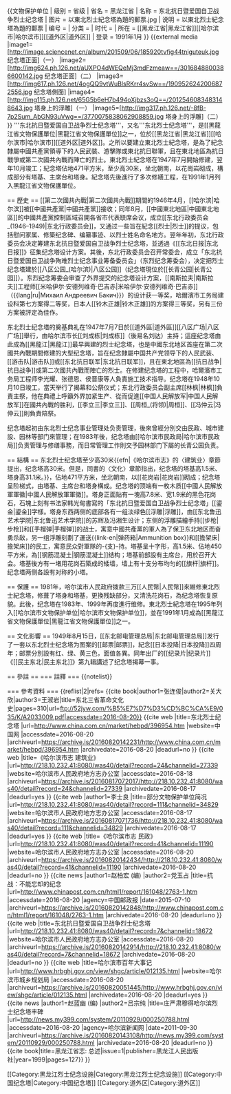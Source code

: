 {{文物保护单位
| 级别 = 省级
| 省名 = 黑龙江省
| 名称 = 东北抗日暨爱国自卫战争烈士纪念塔
| 图片 = 以東北烈士紀念塔為題的郵票.jpg
| 说明 = 以東北烈士紀念塔為題的郵票
| 编号 = 
| 分类 = 
| 时代 = 
| 所在 = [[黑龙江省|黑龙江省]][[哈尔滨市|哈尔滨市]][[道外区|道外区]]
| 登录 = 1991年1月
}}
{{external media
|image1=[http://image.sciencenet.cn/album/201509/06/185920tvfig44tniguteuk.jpg 纪念塔正面]（一）
|image2=[http://img624.ph.126.net/aUXPO4dWEQeMj3mdFzmeaw==/3016848800386600142.jpg 纪念塔正面]（二）
|image3=[http://img617.ph.126.net/4ogQQ9vtWuBlsRKrr4svSw==/1909526242006872556.jpg 纪念塔側面]
|image4=[http://img115.ph.126.net/65G5b6eH7b494oXjbzs3oQ==/2012546083483148643.jpg 塔身上的浮雕]（一）
|image5=[http://img317.ph.126.net/-8fB-7p2Sum_AbGN93uVwg==/3770075838062908859.jpg 塔身上的浮雕]（二）
}}
'''东北抗日暨爱国自卫战争烈士纪念塔'''，又名'''东北烈士纪念塔'''，是[[黑龍江省文物保護單位|黑龍江省文物保護單位]]之一，位於[[黑龙江省|黑龙江省]][[哈尔滨市|哈尔滨市]][[道外区|道外区]]。之所以要建立東北烈士紀念塔，是為了紀念隸屬中國共產黨領導下的人民武裝、游擊隊或東北抗日聯軍，且在東北地區為抗日戰爭或第二次國共內戰而陣亡的烈士。東北烈士紀念塔在1947年7月開始修建，翌年10月竣工；紀念塔佔地471平方米，至少高30米，坐北朝南，以花崗岩砌成，構成部分有塔基、主席台和塔身。紀念塔先後進行了多次修繕工程，在1991年1月列入黑龍江省文物保護單位。

== 歷史 ==
[[第二次國共內戰|第二次國共內戰]]期間的1946年4月，[[哈尔滨|哈尔滨]]被[[中國共產黨|中國共產黨]]接收；同年8月，[[中國東北地區|中國東北地區]]的中國共產黨控制區域召開各省市代表联席会议，成立[[东北行政委员会_(1946–1949)|东北行政委员会]]，又通过一些旨在紀念[[烈士|烈士]]的提议，包括慰问家属、修築纪念碑、编纂事迹、以烈士姓名命名地方<ref name="哈尔滨市人民政府地方志办公室"/>。翌年年初，东北行政委员会决定筹建东北抗日暨爱国自卫战争烈士纪念塔，並透過《[[东北日报|东北日报]]》征集纪念塔设计方案<ref name="中国网"/>。其後，东北行政委员会召开常委会，成立「东北抗日暨爱国自卫战争殉难烈士纪念事业筹备委员会」（东烈纪念筹委会），决定把烈士纪念塔建於[[八区公园_(哈尔滨)|八区公园]]（纪念塔現位於[[长青公园|长青公园]]）<ref name="哈尔滨市人民政府地方志办公室"/>。东烈纪念筹委会审查了外界提交的纪念塔设计方案，[[南斯拉夫|南斯拉夫]]工程师[[米哈伊尔·安德列维奇·巴吉赤|米哈伊尔·安德列维奇·巴吉赤]]（{{lang|ru|Михаил Андреевич Бакич}}）的设计获一等奖，哈爾濱市工务局建设科第七方案得二等奖，日本人[[铃木正雄|铃木正雄]]的方案得三等奖，另有三份方案被評定為佳作<ref name="哈尔滨市城乡规划局"/>。

东北烈士纪念塔的奠基典礼在1947年7月7日於[[道外區|道外區]][[八区广场|八区广场]]舉行，由哈尔滨市长[[刘成栋|刘成栋]]（後易名刘达）主持；這座纪念塔由此成為[[黑龍江|黑龍江]]最早興建的烈士纪念塔，也是中國东北地区首座在第二次國共內戰期間修建的大型纪念塔，旨在纪念隸屬中国共产党领导下的人民武装、[[游击队|游击队]]或[[东北抗日联军|东北抗日联军]]，且在東北地區為[[抗日战争|抗日战争]]或第二次國共內戰而陣亡的烈士<ref name="中国网"/><ref name="哈尔滨市人民政府地方志办公室3"/><ref name="黒龙江人民出版社"/>。在修建纪念塔的工程中，哈爾濱市工务局工程师李光耀、张德恩、侯晋康等人負責施工技术指导<ref name="哈尔滨市人民政府地方志办公室2"/>。纪念塔在1948年10月10日竣工，當天举行了揭幕和公祭仪式；东北行政委员会副主席[[林枫|林枫]]負責主祭，他在典禮上呼籲外界加紧生产、從而促進[[中国人民解放军|中国人民解放军]]在國共內戰的胜利，[[李立三|李立三]]、[[周桓_(将领)|周桓]]、[[冯仲云|冯仲云]]則負責陪祭<ref name="中国网"/>。

纪念塔起初由东北烈士纪念事业管理处负责管理，後來曾經分別交由民政、城市建設、园林等部门來管理；在1983年後，纪念塔由[[哈尔滨市民政局|哈尔滨市民政局]]负责管理与修缮事務，而日常管理工作則交予园林部门下屬的长青公园负责<ref name="哈尔滨市人民政府地方志办公室4"/>。

== 結構 ==
东北烈士纪念塔至少高30米{{efn|《哈尔滨市志》的〈建筑业〉章節提出，纪念塔高30米<ref name="哈尔滨市人民政府地方志办公室2"/>。但是，同書的〈文化〉章節指出，纪念塔的塔基高1.5米、塔身高31.1米<ref name="哈尔滨市人民政府地方志办公室3"/>。}}，佔地471平方米，坐北朝南，以[[花岗岩|花岗岩]]砌成；纪念塔呈阶梯式，由塔基、主席台和塔身構成<ref name="中国网"/><ref name="哈尔滨市人民政府地方志办公室3"/><ref name="哈尔滨市人民政府地方志办公室2"/>。纪念塔的顶端有一枚木质[[中國人民解放軍軍徽|中國人民解放軍軍徽]]<ref name="哈尔滨市人民政府地方志办公室"/>。塔身正面贴有一塊高7.8米、宽1.9米的黑色花岗石，石塊上刻有书法家韩光甸書寫的「东北抗日暨爱国自卫战争烈士纪念塔」[[鎏金|鎏金]]字樣<ref name="哈尔滨市人民政府地方志办公室"/><ref name="哈尔滨市人民政府地方志办公室4"/>。塔身东西两侧的底部各有一组淡绿色[[浮雕|浮雕]]，由[[东北鲁迅艺术学院|东北鲁迅艺术学院]]的苏辉及冯湘生设计；东侧的浮雕描繪手持[[步枪|步枪]]和[[手榴弹|手榴弹]]的战士，寓意中國共產黨的軍人為了保卫东北地区而奋勇杀敌，另一组浮雕刻劃了運送{{link-en|弹药箱|Ammunition box}}和[[擔架床|擔架床]]的民工，寓意民众對軍隊的-{支}-持<ref name="哈尔滨市人民政府地方志办公室"/><ref name="哈尔滨市人民政府地方志办公室4"/>。塔基呈十字形，高1.5米、佔地450平方米，為[[钢筋混凝土|钢筋混凝土]]结构；塔基前部設有主席台，用於召开大会<ref name="哈尔滨市人民政府地方志办公室3"/>。塔基後方有一堵用花岗石築成的矮墙，墙上有十支分布均匀的[[旗杆|旗杆]]<ref name="哈尔滨市人民政府地方志办公室3"/>。纪念塔两侧各設有对称的小塔<ref name="哈尔滨市人民政府地方志办公室2"/>。

== 保護 ==
1981年，哈尔滨市人民政府拨款三万[[人民幣|人民幣]]來維修東北烈士紀念塔，修葺了塔身和塔基，更換残缺部分，又清洗花岗石，為纪念塔恢复原貌<ref name="哈尔滨市人民政府地方志办公室"/>。此後，纪念塔在1983年、1999年再度進行维修<ref name="哈尔滨市人民政府地方志办公室2"/><ref name="哈尔滨新闻网"/>。東北烈士紀念塔在1995年列入[[哈尔滨市文物保护单位|哈尔滨市文物保护单位]]，並在1991年1月成為[[黑龍江省文物保護單位|黑龍江省文物保護單位]]之一<ref name="哈尔滨市人民政府地方志办公室"/><ref name="哈尔滨市人民政府地方志办公室3"/>。

== 文化影響 ==
1949年8月15日，[[东北邮电管理总局|东北邮电管理总局]]发行了一套以东北烈士纪念塔为图案的[[邮票|邮票]]，紀念[[日本投降|日本投降]]四周年；邮票分別設有红、绿、黄三色，面值各異<ref name="哈尔滨市人民政府地方志办公室4"/><ref name="中国邮政"/>。同年出厂的[[纪录片|纪录片]]《[[民主东北|民主东北]]》第九辑講述了纪念塔揭幕一事<ref name="东北三省革命文化史"/>。

== 參註 ==
=== 註釋 ===
{{notelist}}

=== 參考資料 ===
{{reflist|2|refs=
<ref name="东北三省革命文化史">{{cite book|author1=张连俊|author2=关大欣|author3=王淑岩|title=东北三省革命文化史|pages=310|url=ftp://52jyw.com/%B5%E7%D7%D3%CD%BC%CA%E9/035/K/A2033009.pdf|accessdate=2016-08-20}}</ref>
<ref name="中国网">{{cite web |title=东北烈士纪念塔 |url=http://www.china.com.cn/market/hebpd/396954.htm |website=中国网 |accessdate=2016-08-20 |archiveurl=https://archive.is/20160820142231/http://www.china.com.cn/market/hebpd/396954.htm |archivedate=2016-08-20 |deadurl=no }}</ref>
<ref name="哈尔滨市人民政府地方志办公室2">{{cite web |title=《哈尔滨市志 建筑业》 |url=http://218.10.232.41:8080/was40/detail?record=24&channelid=27339 |website=哈尔滨市人民政府地方志办公室 |accessdate=2016-08-18 |archiveurl=https://archive.is/20160817072017/http://218.10.232.41:8080/was40/detail?record=24&channelid=27339 |archivedate=2016-08-17 |deadurl=yes }}</ref>
<ref name="哈尔滨市人民政府地方志办公室3">{{cite web |author1=李士良 |title=部分文物保护单位简况 |url=http://218.10.232.41:8080/was40/detail?record=111&channelid=34829 |website=哈尔滨市人民政府地方志办公室 |accessdate=2016-08-17 |archiveurl=https://archive.is/20160817071736/http://218.10.232.41:8080/was40/detail?record=111&channelid=34829 |archivedate=2016-08-17 |deadurl=yes }}</ref>
<ref name="哈尔滨市人民政府地方志办公室4">{{cite web |title=《哈尔滨市志 民政》 |url=http://218.10.232.41:8080/was40/detail?record=41&channelid=11190 |website=哈尔滨市人民政府地方志办公室 |accessdate=2016-08-20 |archiveurl=https://archive.is/20160820142434/http://218.10.232.41:8080/was40/detail?record=41&channelid=11190 |archivedate=2016-08-20 |deadurl=no }}</ref>
<ref name="中国邮政">{{cite news |author1=赵柏宏 (编) |author2=党玉占 |title=抗战：不能忘却的纪念 |url=http://www.chinapost.com.cn/html1/report/161048/2763-1.htm |accessdate=2016-08-20 |agency=中国邮政报 |date=2015-07-10 |archiveurl=https://archive.is/20160820142848/http://www.chinapost.com.cn/html1/report/161048/2763-1.htm |archivedate=2016-08-20 |deadurl=no }}</ref>
<ref name="哈尔滨市人民政府地方志办公室">{{cite web |title=东北抗日暨爱国自卫战争烈士纪念塔 |url=http://218.10.232.41:8080/was40/detail?record=7&channelid=18672 |website=哈尔滨市人民政府地方志办公室 |accessdate=2016-08-20 |archiveurl=https://archive.is/20160820142914/http://218.10.232.41:8080/was40/detail?record=7&channelid=18672 |archivedate=2016-08-20 |deadurl=no }}</ref>
<ref name="哈尔滨市城乡规划局">{{cite web |title=哈尔滨市百年大事记 |url=http://www.hrbghj.gov.cn/view/shgc/article/012135.html |website=哈尔滨市城乡规划局 |accessdate=2016-08-20 |archiveurl=https://archive.is/20160820051445/http://www.hrbghj.gov.cn/view/shgc/article/012135.html |archivedate=2016-08-20 |deadurl=yes }}</ref>
<ref name="哈尔滨新闻网">{{cite news |author1=赵蓝幽 (编) |author2=吕宗纯 |title=庄严肃穆得哈尔滨烈士纪念塔丰碑 |url=http://news.my399.com/system/20110929/000250788.html |accessdate=2016-08-20 |agency=哈尔滨新闻网 |date=2011-09-30 |archiveurl=https://archive.is/20160820143108/http://news.my399.com/system/20110929/000250788.html |archivedate=2016-08-20 |deadurl=no }}</ref>
<ref name="黒龙江人民出版社">{{cite book|title=黑龙江省志: 总述|issue=1|publisher=黒龙江人民出版社|year=1999|pages=127}}</ref>
}}

[[Category:黑龙江烈士纪念设施|Category:黑龙江烈士纪念设施]]
[[Category:中国纪念塔|Category:中国纪念塔]]
[[Category:道外区|Category:道外区]]